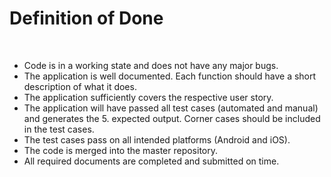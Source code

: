 # Definition of Done

<br>

- Code is in a working state and does not have any major bugs.  
- The application is well documented. Each function should have a short description of what it does.
- The application sufficiently covers the respective user story. 
- The application will have passed all test cases (automated and manual) and generates the 5. expected output. Corner cases should be included in the test cases.
- The test cases pass on all intended platforms (Android and iOS). 
- The code is merged into the master repository.
- All required documents are completed and submitted on time.
